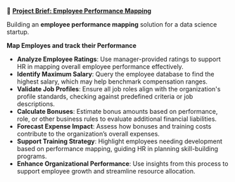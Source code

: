 🚀 <ins>**Project Brief: Employee Performance Mapping**</ins>

Building an **employee performance mapping** solution for a data science startup. 

**Map Employes and track their Performance**

- **Analyze Employee Ratings**: Use manager-provided ratings to support HR in mapping overall employee performance effectively.
- **Identify Maximum Salary**: Query the employee database to find the highest salary, which may help benchmark compensation ranges.
- **Validate Job Profiles**: Ensure all job roles align with the organization's profile standards, checking against predefined criteria or job descriptions.
- **Calculate Bonuses**: Estimate bonus amounts based on performance, role, or other business rules to evaluate additional financial liabilities.
- **Forecast Expense Impact**: Assess how bonuses and training costs contribute to the organization’s overall expenses.
- **Support Training Strategy**: Highlight employees needing development based on performance mapping, guiding HR in planning skill-building programs.
- **Enhance Organizational Performance**: Use insights from this process to support employee growth and streamline resource allocation.

